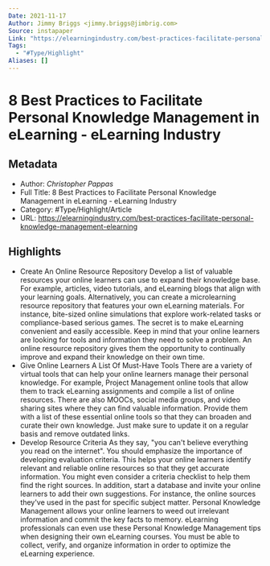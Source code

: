 ```yaml
---
Date: 2021-11-17
Author: Jimmy Briggs <jimmy.briggs@jimbrig.com>
Source: instapaper
Link: "https://elearningindustry.com/best-practices-facilitate-personal-knowledge-management-elearning"
Tags:
  - "#Type/Highlight"
Aliases: []
---
```


# 8 Best Practices to Facilitate Personal Knowledge Management in eLearning - eLearning Industry

## Metadata

* Author: *Christopher Pappas*
* Full Title: 8 Best Practices to Facilitate Personal Knowledge Management in eLearning - eLearning Industry
* Category: #Type/Highlight/Article
* URL: https://elearningindustry.com/best-practices-facilitate-personal-knowledge-management-elearning

## Highlights

* Create An Online Resource Repository
  Develop a list of valuable resources your online learners can use to expand their knowledge base. For example, articles, video tutorials, and eLearning blogs that align with your learning goals. Alternatively, you can create a microlearning resource repository that features your own eLearning materials. For instance, bite-sized online simulations that explore work-related tasks or compliance-based serious games. The secret is to make eLearning convenient and easily accessible. Keep in mind that your online learners are looking for tools and information they need to solve a problem. An online resource repository gives them the opportunity to continually improve and expand their knowledge on their own time.
* Give Online Learners A List Of Must-Have Tools
  There are a variety of virtual tools that can help your online learners manage their personal knowledge. For example, Project Management online tools that allow them to track eLearning assignments and compile a list of online resources. There are also MOOCs, social media groups, and video sharing sites where they can find valuable information. Provide them with a list of these essential online tools so that they can broaden and curate their own knowledge. Just make sure to update it on a regular basis and remove outdated links.
* Develop Resource Criteria
  As they say, "you can't believe everything you read on the internet". You should emphasize the importance of developing evaluation criteria. This helps your online learners identify relevant and reliable online resources so that they get accurate information. You might even consider a criteria checklist to help them find the right sources. In addition, start a database and invite your online learners to add their own suggestions. For instance, the online sources they've used in the past for specific subject matter.
  Personal Knowledge Management allows your online learners to weed out irrelevant information and commit the key facts to memory. eLearning professionals can even use these Personal Knowledge Management tips when designing their own eLearning courses. You must be able to collect, verify, and organize information in order to optimize the eLearning experience.
